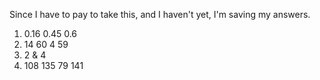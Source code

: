 Since I have to pay to take this, and I haven't yet, I'm saving my answers.

1. 0.16 0.45 0.6
2. 14 60 4 59
3. 2 & 4
4. 108 135 79 141
